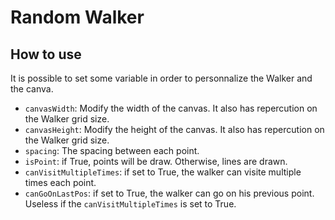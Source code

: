 # Random Walker

## How to use

It is possible to set some variable in order to personnalize the Walker and the canva.

- `canvasWidth`: Modify the width of the canvas. It also has repercution on the Walker grid size.
- `canvasHeight`: Modify the height of the canvas. It also has repercution on the Walker grid size.
- `spacing`: The spacing between each point.
- `isPoint`: if True, points will be draw. Otherwise, lines are drawn.
- `canVisitMultipleTimes`: if set to True, the walker can visite multiple times each point.
- `canGoOnLastPos`: if set to True, the walker can go on his previous point. Useless if the `canVisitMultipleTimes` is set to True.